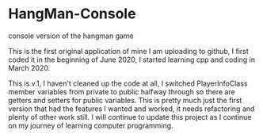 # HangMan-Console
console version of the hangman game

This is the first original application of mine I am uploading to github, I first coded it in the beginning of June 2020, I started learning cpp and coding in March 2020.

This is v.1, I haven't cleaned up the code at all, I switched PlayerInfoClass member variables from private to public halfway through so there are getters and setters for public variables. This is pretty much just the first version that had the features I wanted and worked, it needs refactoring and plenty of other work still. I will continue to update this project as I continue on my journey of learning computer programming. 

